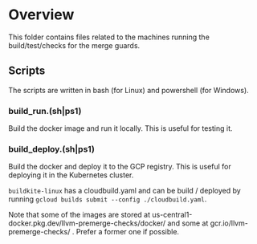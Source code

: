 # Overview
This folder contains files related to the machines running the build/test/checks
for the merge guards.

## Scripts
The scripts are written in bash (for Linux) and powershell (for Windows).

### build_run.(sh|ps1)
Build the docker image and run it locally. This is useful for testing it.

### build_deploy.(sh|ps1)
Build the docker and deploy it to the GCP registry. This is useful for deploying
it in the Kubernetes cluster.

`buildkite-linux` has a cloudbuild.yaml and can be build / deployed by running
`gcloud builds submit --config ./cloudbuild.yaml`.

Note that some of the images are stored at
us-central1-docker.pkg.dev/llvm-premerge-checks/docker/ and some at
gcr.io/llvm-premerge-checks/ . Prefer a former one if possible.